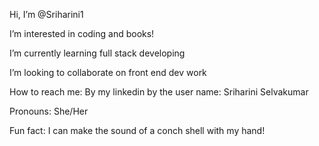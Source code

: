 Hi, I’m @Sriharini1

I’m interested in coding and books!

I’m currently learning full stack developing

I’m looking to collaborate on front end dev work

How to reach me: By my linkedin by the user name: Sriharini Selvakumar

Pronouns: She/Her

Fun fact: I can make the sound of a conch shell with my hand!

<!---
Sriharini1926/Sriharini1926 is a ✨ special ✨ repository because its `README.md` (this file) appears on your GitHub profile.
You can click the Preview link to take a look at your changes.
--->
